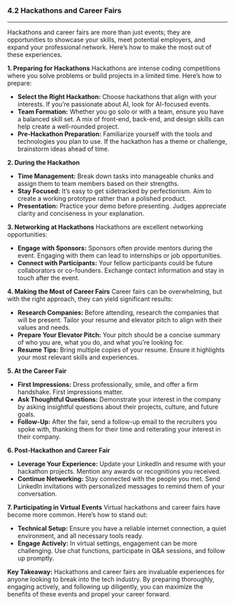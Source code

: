 ### 4.2 Hackathons and Career Fairs

---

Hackathons and career fairs are more than just events; they are opportunities to showcase your skills, meet potential employers, and expand your professional network. Here’s how to make the most out of these experiences.

**1. Preparing for Hackathons**
Hackathons are intense coding competitions where you solve problems or build projects in a limited time. Here’s how to prepare:
- **Select the Right Hackathon:** Choose hackathons that align with your interests. If you’re passionate about AI, look for AI-focused events.
- **Team Formation:** Whether you go solo or with a team, ensure you have a balanced skill set. A mix of front-end, back-end, and design skills can help create a well-rounded project.
- **Pre-Hackathon Preparation:** Familiarize yourself with the tools and technologies you plan to use. If the hackathon has a theme or challenge, brainstorm ideas ahead of time.

**2. During the Hackathon**
- **Time Management:** Break down tasks into manageable chunks and assign them to team members based on their strengths.
- **Stay Focused:** It’s easy to get sidetracked by perfectionism. Aim to create a working prototype rather than a polished product.
- **Presentation:** Practice your demo before presenting. Judges appreciate clarity and conciseness in your explanation.

**3. Networking at Hackathons**
Hackathons are excellent networking opportunities:
- **Engage with Sponsors:** Sponsors often provide mentors during the event. Engaging with them can lead to internships or job opportunities.
- **Connect with Participants:** Your fellow participants could be future collaborators or co-founders. Exchange contact information and stay in touch after the event.

**4. Making the Most of Career Fairs**
Career fairs can be overwhelming, but with the right approach, they can yield significant results:
- **Research Companies:** Before attending, research the companies that will be present. Tailor your resume and elevator pitch to align with their values and needs.
- **Prepare Your Elevator Pitch:** Your pitch should be a concise summary of who you are, what you do, and what you’re looking for.
- **Resume Tips:** Bring multiple copies of your resume. Ensure it highlights your most relevant skills and experiences.

**5. At the Career Fair**
- **First Impressions:** Dress professionally, smile, and offer a firm handshake. First impressions matter.
- **Ask Thoughtful Questions:** Demonstrate your interest in the company by asking insightful questions about their projects, culture, and future goals.
- **Follow-Up:** After the fair, send a follow-up email to the recruiters you spoke with, thanking them for their time and reiterating your interest in their company.

**6. Post-Hackathon and Career Fair**
- **Leverage Your Experience:** Update your LinkedIn and resume with your hackathon projects. Mention any awards or recognitions you received.
- **Continue Networking:** Stay connected with the people you met. Send LinkedIn invitations with personalized messages to remind them of your conversation.

**7. Participating in Virtual Events**
Virtual hackathons and career fairs have become more common. Here’s how to stand out:
- **Technical Setup:** Ensure you have a reliable internet connection, a quiet environment, and all necessary tools ready.
- **Engage Actively:** In virtual settings, engagement can be more challenging. Use chat functions, participate in Q&A sessions, and follow up promptly.

**Key Takeaway:**
Hackathons and career fairs are invaluable experiences for anyone looking to break into the tech industry. By preparing thoroughly, engaging actively, and following up diligently, you can maximize the benefits of these events and propel your career forward.